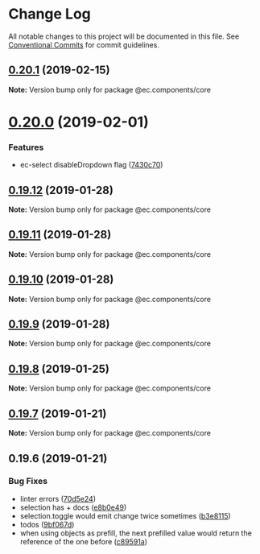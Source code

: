 # Change Log

All notable changes to this project will be documented in this file.
See [Conventional Commits](https://conventionalcommits.org) for commit guidelines.

## [0.20.1](https://github.com/entrecode/ec.components/compare/@ec.components/core@0.20.0...@ec.components/core@0.20.1) (2019-02-15)

**Note:** Version bump only for package @ec.components/core





# [0.20.0](https://github.com/entrecode/ec.components/compare/@ec.components/core@0.19.12...@ec.components/core@0.20.0) (2019-02-01)


### Features

* ec-select disableDropdown flag ([7430c70](https://github.com/entrecode/ec.components/commit/7430c70))





## [0.19.12](https://github.com/entrecode/ec.components/compare/@ec.components/core@0.19.11...@ec.components/core@0.19.12) (2019-01-28)

**Note:** Version bump only for package @ec.components/core





## [0.19.11](https://github.com/entrecode/ec.components/compare/@ec.components/core@0.19.10...@ec.components/core@0.19.11) (2019-01-28)

**Note:** Version bump only for package @ec.components/core





## [0.19.10](https://github.com/entrecode/ec.components/compare/@ec.components/core@0.19.9...@ec.components/core@0.19.10) (2019-01-28)

**Note:** Version bump only for package @ec.components/core





## [0.19.9](https://github.com/entrecode/ec.components/compare/@ec.components/core@0.19.8...@ec.components/core@0.19.9) (2019-01-28)

**Note:** Version bump only for package @ec.components/core





## [0.19.8](https://github.com/entrecode/ec.components/compare/@ec.components/core@0.19.7...@ec.components/core@0.19.8) (2019-01-25)

**Note:** Version bump only for package @ec.components/core





## [0.19.7](https://github.com/entrecode/ec.components/compare/@ec.components/core@0.19.7...@ec.components/core@0.19.7) (2019-01-21)

**Note:** Version bump only for package @ec.components/core





## 0.19.6 (2019-01-21)


### Bug Fixes

* linter errors ([70d5e24](https://github.com/entrecode/ec.components/commit/70d5e24))
* selection has + docs ([e8b0e49](https://github.com/entrecode/ec.components/commit/e8b0e49))
* selection.toggle would emit change twice sometimes ([b3e8115](https://github.com/entrecode/ec.components/commit/b3e8115))
* todos ([9bf067d](https://github.com/entrecode/ec.components/commit/9bf067d))
* when using objects as prefill, the next prefilled value would return the reference of the one before ([c89591a](https://github.com/entrecode/ec.components/commit/c89591a))
